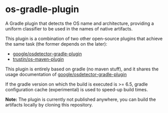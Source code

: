 # os-gradle-plugin
A Gradle plugin that detects the OS name and architecture, providing a uniform classifier to be used in the names of native artifacts.

This plugin is a combination of two other open-source plugins that achieve the same task (the former depends on the later):
- [google/osdetector-gradle-plugin](https://github.com/google/osdetector-gradle-plugin)
- [trustin/os-maven-plugin](https://github.com/trustin/os-maven-plugin)  

This plugin is entirely based on gradle (no maven stuff), and it shares the usage documentation of 
[google/osdetector-gradle-plugin](https://github.com/google/osdetector-gradle-plugin)  

If the gradle version on which the build is executed is >= 6.5, gradle configuration cache (experimental) is used to speed-up build times. 

**Note:** The plugin is currently not published anywhere, you can build the artifacts locally by cloning this repository.
